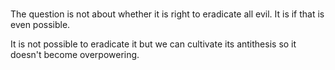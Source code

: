 # 

The question is not about whether it is right to eradicate all evil. It is if that is even possible.

It is not possible to eradicate it but we can cultivate its antithesis so it doesn't become overpowering.


